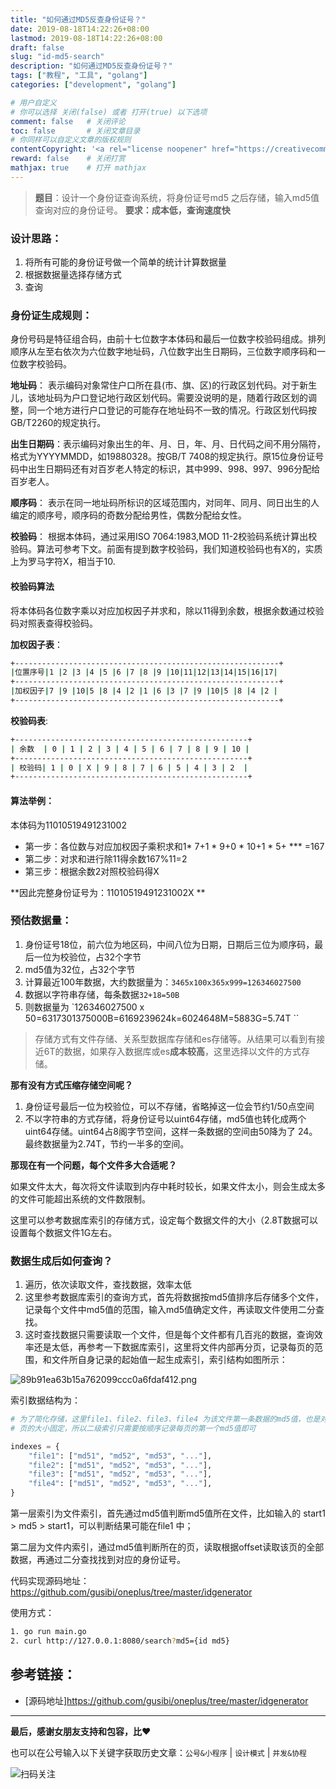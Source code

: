 ```yaml
---
title: "如何通过MD5反查身份证号？"
date: 2019-08-18T14:22:26+08:00
lastmod: 2019-08-18T14:22:26+08:00
draft: false
slug: "id-md5-search"
description: "如何通过MD5反查身份证号？"
tags: ["教程", "工具", "golang"]
categories: ["development", "golang"]

# 用户自定义
# 你可以选择 关闭(false) 或者 打开(true) 以下选项
comment: false   # 关闭评论
toc: false       # 关闭文章目录
# 你同样可以自定义文章的版权规则
contentCopyright: '<a rel="license noopener" href="https://creativecommons.org/licenses/by-nc-nd/4.0/" target="_blank">CC BY-NC-ND 4.0</a>'
reward: false	 # 关闭打赏
mathjax: true    # 打开 mathjax
---
```


> **题目**：设计一个身份证查询系统，将身份证号md5 之后存储，输入md5值查询对应的身份证号。 
> **要求：成本低，查询速度快** 


### 设计思路： 

1. 将所有可能的身份证号做一个简单的统计计算数据量 
2. 根据数据量选择存储方式 
3. 查询 


### 身份证生成规则： 


身份号码是特征组合码，由前十七位数字本体码和最后一位数字校验码组成。排列顺序从左至右依次为六位数字地址码，八位数字出生日期码，三位数字顺序码和一位数字校验码。 

**地址码**： 表示编码对象常住户口所在县(市、旗、区)的行政区划代码。对于新生儿，该地址码为户口登记地行政区划代码。需要没说明的是，随着行政区划的调整，同一个地方进行户口登记的可能存在地址码不一致的情况。行政区划代码按GB/T2260的规定执行。 

**出生日期码**：表示编码对象出生的年、月、日，年、月、日代码之间不用分隔符，格式为YYYYMMDD，如19880328。按GB/T 7408的规定执行。原15位身份证号码中出生日期码还有对百岁老人特定的标识，其中999、998、997、996分配给百岁老人。 

**顺序码**： 表示在同一地址码所标识的区域范围内，对同年、同月、同日出生的人编定的顺序号，顺序码的奇数分配给男性，偶数分配给女性。 

**校验码**： 根据本体码，通过采用ISO 7064:1983,MOD 11-2校验码系统计算出校验码。算法可参考下文。前面有提到数字校验码，我们知道校验码也有X的，实质上为罗马字符X，相当于10. 


#### 校验码算法 

将本体码各位数字乘以对应加权因子并求和，除以11得到余数，根据余数通过校验码对照表查得校验码。 


**加权因子表**： 

```sh
+-----------------------------------------------------------+ 
|位置序号|1 |2 |3 |4 |5 |6 |7 |8 |9 |10|11|12|13|14|15|16|17| 
+-----------------------------------------------------------+ 
|加权因子|7 |9 |10|5 |8 |4 |2 |1 |6 |3 |7 |9 |10|5 |8 |4 |2 | 
+-----------------------------------------------------------+ 
```

**校验码表**: 

```sh
+----------------------------------------------------+ 
| 余数  | 0 | 1 | 2 | 3 | 4 | 5 | 6 | 7 | 8 | 9 | 10 | 
+----------------------------------------------------+ 
| 校验码| 1 | 0 | X | 9 | 8 | 7 | 6 | 5 | 4 | 3 | 2  | 
+----------------------------------------------------+ 
```


#### 算法举例： 


本体码为11010519491231002 

* 第一步：各位数与对应加权因子乘积求和1* 7+1 * 9+0 * 10+1 * 5+ *** =167 
* 第二步：对求和进行除11得余数167%11=2 
* 第三步：根据余数2对照校验码得X 

**因此完整身份证号为：11010519491231002X **


### 预估数据量： 


1. 身份证号18位，前六位为地区码，中间八位为日期，日期后三位为顺序码，最后一位为校验位，占32个字节 
2. md5值为32位，占32个字节 
3. 计算最近100年数据，大约数据量为：`3465x100x365x999=126346027500 `
4. 数据以字符串存储，每条数据`32+18=50B` 
5. 则数据量为 `126346027500 x 50=6317301375000B=6169239624k=6024648M=5883G=5.74T ``


> 存储方式有文件存储、关系型数据库存储和es存储等。从结果可以看到有接近6T的数据，如果存入数据库或es**成本较高**，这里选择以文件的方式存储。 


**那有没有方式压缩存储空间呢？**


1. 身份证号最后一位为校验位，可以不存储，省略掉这一位会节约1/50点空间 
2. 不以字符串的方式存储，将身份证号以uint64存储，md5值也转化成两个uint64存储。uint64占8阁字节空间，这样一条数据的空间由50降为了 24。最终数据量为2.74T，节约一半多的空间。 


**那现在有一个问题，每个文件多大合适呢？**

如果文件太大，每次将文件读取到内存中耗时较长，如果文件太小，则会生成太多的文件可能超出系统的文件数限制。 

这里可以参考数据库索引的存储方式，设定每个数据文件的大小（2.8T数据可以设置每个数据文件1G左右。

### 数据生成后如何查询？ 

1. 遍历，依次读取文件，查找数据，效率太低
2. 这里参考数据库索引的查询方式，首先将数据按md5值排序后存储多个文件，记录每个文件中md5值的范围，输入md5值确定文件，再读取文件使用二分查找。 
3. 这时查找数据只需要读取一个文件，但是每个文件都有几百兆的数据，查询效率还是太低，再参考一下数据库索引，这里将文件内部再分页，记录每页的范围，和文件所自身记录的起始值一起生成索引，索引结构如图所示： 

![89b91ea63b15a762099ccc0a6fdaf412.png](evernotecid://49E50F6F-983A-4D9E-90FA-7763241410D1/appyinxiangcom/8460937/ENResource/p6483)


索引数据结构为： 


```python
# 为了简化存储，这里file1、file2、file3、file4 为该文件第一条数据的md5值，也是对应的文件名
# 页的大小固定，所以二级索引只需要按顺序记录每页的第一个md5值即可

indexes = { 
    "file1": ["md51", "md52", "md53", "..."],
    "file2": ["md51", "md52", "md53", "..."], 
    "file3": ["md51", "md52", "md53", "..."], 
    "file4": ["md51", "md52", "md53", "..."],  
} 
```


第一层索引为文件索引，首先通过md5值判断md5值所在文件，比如输入的 start1 > md5 > start1，可以判断结果可能在file1 中； 

第二层为文件内索引，通过md5值判断所在的页，读取根据offset读取该页的全部数据，再通过二分查找找到对应的身份证号。 


代码实现源码地址：https://github.com/gusibi/oneplus/tree/master/idgenerator

使用方式：
```sh
1. go run main.go
2. curl http://127.0.0.1:8080/search?md5={id md5}
```

## 参考链接： 

* [源码地址]https://github.com/gusibi/oneplus/tree/master/idgenerator


------


**最后，感谢女朋友支持和包容，比❤️**

也可以在公号输入以下关键字获取历史文章：`公号&小程序` | `设计模式` | `并发&协程`

![扫码关注](http://media.gusibi.mobi/zHqNew3j1brVxSoTkjOerslhnB_ZpchcOXf60lFUxiZ5YtnCHs5HrJNOP14go6Ea)
